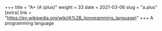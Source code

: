 +++
title = "A+ (A (plus)"
weight = 33
date = 2021-03-06
slug = "a.plus"
[extra]
link = "https://en.wikipedia.org/wiki/A%2B_(programming_language)"
+++
A programming language


